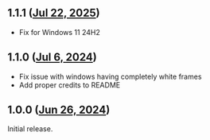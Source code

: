 ## 1.1.1 ([Jul 22, 2025](https://github.com/ramensoftware/windhawk-mods/blob/6f365f998004d32f55343a583a7e8eff5ce2c0c6/mods/basic-themer.wh.cpp))

- Fix for Windows 11 24H2

## 1.1.0 ([Jul 6, 2024](https://github.com/ramensoftware/windhawk-mods/blob/158c2c73690dc245e9f6c9b44da0ab5961b1d8f4/mods/basic-themer.wh.cpp))

- Fix issue with windows having completely white frames
- Add proper credits to README

## 1.0.0 ([Jun 26, 2024](https://github.com/ramensoftware/windhawk-mods/blob/406c4f97e1c979c85e91af3bd524248437120603/mods/basic-themer.wh.cpp))

Initial release.
